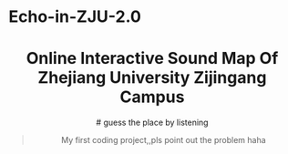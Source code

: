 # Echo-in-ZJU-2.0
<div align="center">
<h1>Online Interactive Sound Map Of Zhejiang University Zijingang Campus </h1>
# guess the place by listening

> My first coding project,,pls point out the problem haha

